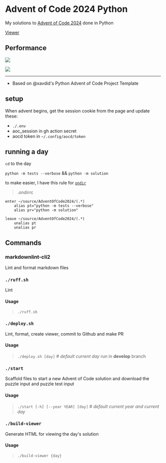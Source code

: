 # Advent of Code 2024 Python

My solutions to [Advent of Code 2024](https://adventofcode.com/2024) done in Python

[Viewer](https://sergiorgiraldo.github.io/AdventOfCode2024/viewer/)

## Performance

![](https://img.shields.io/badge/day%20📅-17-blue)

![](https://img.shields.io/badge/stars%20⭐-33-yellow)

---

- Based on @xavdid's Python Advent of Code Project Template

## setup

When advent begins, get the session cookie from the page and update these:

- `./.env`
- aoc_session in gh action secret
- aocd token in `~/.config/aocd/token`

## running a day

`cd` to the day

`python -m tests --verbose` && `python -m solution`

to make easier, I have this rule for [`ondir`](https://github.com/alecthomas/ondir)

> .ondirrc

```ondir
enter ~/source/AdventOfCode2024/(.*)
    alias pt="python -m tests --verbose"
    alias pr="python -m solution"

leave ~/source/AdventOfCode2024/(.*)
    unalias pt
    unalias pr
```

## Commands

### markdownlint-cli2

Lint and format markdown files

### `./ruff.sh`

Lint

#### Usage

> `./ruff.sh`

### `./deploy.sh`

Lint, format, create viewer, commit to Github and make PR

#### Usage

> `./deploy.sh [day]` # *default current day*
> run in **develop** branch
>

### `./start`

Scaffold files to start a new Advent of Code solution and download the puzzle input and puzzle test input

#### Usage

> `./start [-h] [--year YEAR] [day]` # *default current year and current day*

### `./build-viewer`

Generate HTML for viewing the day's solution

#### Usage

> `./build-viewer {day}`
